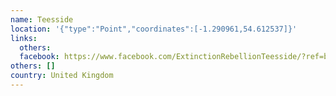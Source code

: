```yaml
---
name: Teesside
location: '{"type":"Point","coordinates":[-1.290961,54.612537]}'
links:
  others: 
  facebook: https://www.facebook.com/ExtinctionRebellionTeesside/?ref=br_rs
others: []
country: United Kingdom
---
```

